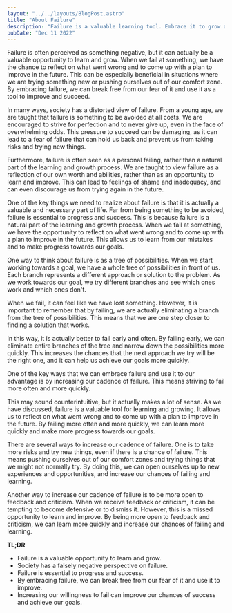 ```yaml
---
layout: "../../layouts/BlogPost.astro"
title: "About Failure"
description: "Failure is a valuable learning tool. Embrace it to grow and succeed."
pubDate: "Dec 11 2022"
---
```


Failure is often perceived as something negative, but it can actually be a valuable opportunity to learn and grow. When we fail at something, we have the chance to reflect on what went wrong and to come up with a plan to improve in the future. This can be especially beneficial in situations where we are trying something new or pushing ourselves out of our comfort zone. By embracing failure, we can break free from our fear of it and use it as a tool to improve and succeed.

In many ways, society has a distorted view of failure. From a young age, we are taught that failure is something to be avoided at all costs. We are encouraged to strive for perfection and to never give up, even in the face of overwhelming odds. This pressure to succeed can be damaging, as it can lead to a fear of failure that can hold us back and prevent us from taking risks and trying new things.

Furthermore, failure is often seen as a personal failing, rather than a natural part of the learning and growth process. We are taught to view failure as a reflection of our own worth and abilities, rather than as an opportunity to learn and improve. This can lead to feelings of shame and inadequacy, and can even discourage us from trying again in the future.

One of the key things we need to realize about failure is that it is actually a valuable and necessary part of life. Far from being something to be avoided, failure is essential to progress and success. This is because failure is a natural part of the learning and growth process. When we fail at something, we have the opportunity to reflect on what went wrong and to come up with a plan to improve in the future. This allows us to learn from our mistakes and to make progress towards our goals.

One way to think about failure is as a tree of possibilities. When we start working towards a goal, we have a whole tree of possibilities in front of us. Each branch represents a different approach or solution to the problem. As we work towards our goal, we try different branches and see which ones work and which ones don't.

When we fail, it can feel like we have lost something. However, it is important to remember that by failing, we are actually eliminating a branch from the tree of possibilities. This means that we are one step closer to finding a solution that works.

In this way, it is actually better to fail early and often. By failing early, we can eliminate entire branches of the tree and narrow down the possibilities more quickly. This increases the chances that the next approach we try will be the right one, and it can help us achieve our goals more quickly.

One of the key ways that we can embrace failure and use it to our advantage is by increasing our cadence of failure. This means striving to fail more often and more quickly.

This may sound counterintuitive, but it actually makes a lot of sense. As we have discussed, failure is a valuable tool for learning and growing. It allows us to reflect on what went wrong and to come up with a plan to improve in the future. By failing more often and more quickly, we can learn more quickly and make more progress towards our goals.

There are several ways to increase our cadence of failure. One is to take more risks and try new things, even if there is a chance of failure. This means pushing ourselves out of our comfort zones and trying things that we might not normally try. By doing this, we can open ourselves up to new experiences and opportunities, and increase our chances of failing and learning.

Another way to increase our cadence of failure is to be more open to feedback and criticism. When we receive feedback or criticism, it can be tempting to become defensive or to dismiss it. However, this is a missed opportunity to learn and improve. By being more open to feedback and criticism, we can learn more quickly and increase our chances of failing and learning.

**TL;DR**
- Failure is a valuable opportunity to learn and grow.
- Society has a falsely negative perspective on failure.
- Failure is essential to progress and success.
- By embracing failure, we can break free from our fear of it and use it to improve.
- Increasing our willingness to fail can improve our chances of success and achieve our goals.